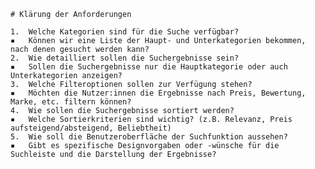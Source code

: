	# Klärung der Anforderungen

	1.	Welche Kategorien sind für die Suche verfügbar?
	▪	Können wir eine Liste der Haupt- und Unterkategorien bekommen, nach denen gesucht werden kann?
	2.	Wie detailliert sollen die Suchergebnisse sein?
	▪	Sollen die Suchergebnisse nur die Hauptkategorie oder auch Unterkategorien anzeigen?
	3.	Welche Filteroptionen sollen zur Verfügung stehen?
	▪	Möchten die Nutzer:innen die Ergebnisse nach Preis, Bewertung, Marke, etc. filtern können?
	4.	Wie sollen die Suchergebnisse sortiert werden?
	▪	Welche Sortierkriterien sind wichtig? (z.B. Relevanz, Preis aufsteigend/absteigend, Beliebtheit)
	5.	Wie soll die Benutzeroberfläche der Suchfunktion aussehen?
	▪	Gibt es spezifische Designvorgaben oder -wünsche für die Suchleiste und die Darstellung der Ergebnisse?
